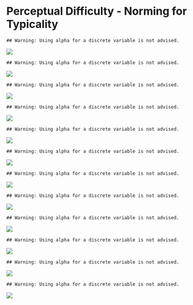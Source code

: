 Perceptual Difficulty - Norming for Typicality
================

    ## Warning: Using alpha for a discrete variable is not advised.

![](02_analysis_files/figure-gfm/objects-1.png)<!-- -->

    ## Warning: Using alpha for a discrete variable is not advised.

![](02_analysis_files/figure-gfm/objects-2.png)<!-- -->

    ## Warning: Using alpha for a discrete variable is not advised.

![](02_analysis_files/figure-gfm/objects-3.png)<!-- -->

    ## Warning: Using alpha for a discrete variable is not advised.

![](02_analysis_files/figure-gfm/objects-4.png)<!-- -->

    ## Warning: Using alpha for a discrete variable is not advised.

![](02_analysis_files/figure-gfm/objects-5.png)<!-- -->

    ## Warning: Using alpha for a discrete variable is not advised.

![](02_analysis_files/figure-gfm/objects-6.png)<!-- -->

    ## Warning: Using alpha for a discrete variable is not advised.

![](02_analysis_files/figure-gfm/objects-7.png)<!-- -->

    ## Warning: Using alpha for a discrete variable is not advised.

![](02_analysis_files/figure-gfm/objects-8.png)<!-- -->

    ## Warning: Using alpha for a discrete variable is not advised.

![](02_analysis_files/figure-gfm/objects-9.png)<!-- -->

    ## Warning: Using alpha for a discrete variable is not advised.

![](02_analysis_files/figure-gfm/objects-10.png)<!-- -->

    ## Warning: Using alpha for a discrete variable is not advised.

![](02_analysis_files/figure-gfm/objects-11.png)<!-- -->

    ## Warning: Using alpha for a discrete variable is not advised.

![](02_analysis_files/figure-gfm/objects-12.png)<!-- -->
